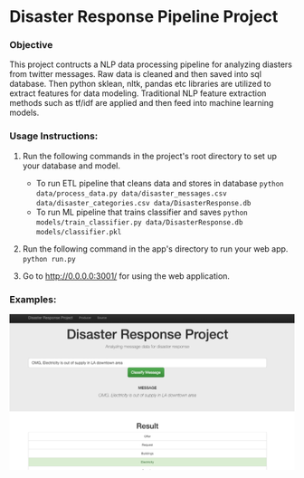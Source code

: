 # Disaster Response Pipeline Project
### Objective
This project contructs a NLP data processing pipeline for analyzing diasters from twitter messages. Raw data is cleaned and then saved into sql database. Then python sklean, nltk, pandas etc libraries are utilized to extract features for data modeling. Traditional NLP feature extraction methods such as tf/idf are applied and then feed into machine learning models.

### Usage Instructions:
1. Run the following commands in the project's root directory to set up your database and model.

    - To run ETL pipeline that cleans data and stores in database
        `python data/process_data.py data/disaster_messages.csv data/disaster_categories.csv data/DisasterResponse.db`
    - To run ML pipeline that trains classifier and saves
        `python models/train_classifier.py data/DisasterResponse.db models/classifier.pkl`

2. Run the following command in the app's directory to run your web app.
    `python run.py`

3. Go to http://0.0.0.0:3001/ for using the web application.

### Examples:
<img src="img/sample.png"><br>
